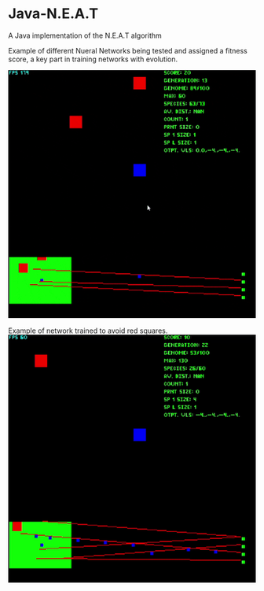 # Java-N.E.A.T
A Java implementation of the N.E.A.T algorithm

Example of different Nueral Networks being tested and assigned a fitness score, a key part in training networks with evolution.

![](res/Training.gif)

Example of network trained to avoid red squares.
![](res/trained.gif)
